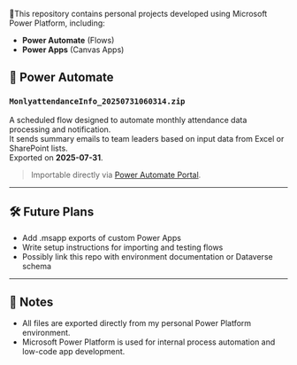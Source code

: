 📕This repository contains personal projects developed using Microsoft Power Platform, including:

- **Power Automate** (Flows)
- **Power Apps** (Canvas Apps)

## 🔁 Power Automate

### `MonlyattendanceInfo_20250731060314.zip`

A scheduled flow designed to automate monthly attendance data processing and notification.  
It sends summary emails to team leaders based on input data from Excel or SharePoint lists.  
Exported on **2025-07-31**.

> Importable directly via [Power Automate Portal](https://make.powerautomate.com).

---

## 🛠️ Future Plans

- Add .msapp exports of custom Power Apps
- Write setup instructions for importing and testing flows
- Possibly link this repo with environment documentation or Dataverse schema

---

## 📌 Notes

- All files are exported directly from my personal Power Platform environment.
- Microsoft Power Platform is used for internal process automation and low-code app development.

